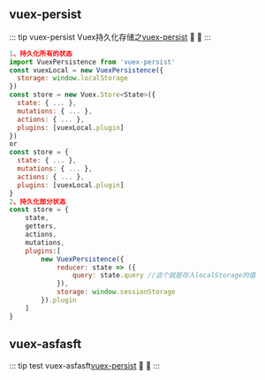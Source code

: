## vuex-persist
::: tip vuex-persist
   Vuex持久化存储之<a href="https://github.com/championswimmer/vuex-persist" target="view_window">vuex-persist</a></span> 🎉 💯
:::
```js
1、持久化所有的状态
import VuexPersistence from 'vuex-persist'
const vuexLocal = new VuexPersistence({
  storage: window.localStorage
})
const store = new Vuex.Store<State>({
  state: { ... },
  mutations: { ... },
  actions: { ... },
  plugins: [vuexLocal.plugin]
})
or
const store = {
  state: { ... },
  mutations: { ... },
  actions: { ... },
  plugins: [vuexLocal.plugin]
}
2、持久化部分状态
const store = {
    state,
    getters,
    actions,
    mutations,
    plugins:[
        new VuexPersistence({
            reducer: state => ({
                query: state.query //这个就是存入localStorage的值
            }),
			storage: window.sessionStorage
        }).plugin
    ]
}

```

## vuex-asfasft
::: tip test
   vuex-asfasft<a href="https://github.com/championswimmer/vuex-persist" target="view_window">vuex-persist</a></span> 🎉 💯
:::

